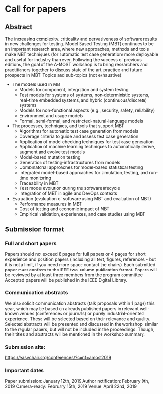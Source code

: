 # Call for papers
## Abstract
The increasing complexity, criticality and pervasiveness of software results in new challenges for testing. Model Based Testing (MBT) continues to be an important research area, where new approaches, methods and tools make MBT techniques (for automatic test case generation) more deployable and useful for industry than ever. Following the success of previous editions, the goal of the A-MOST workshop is to bring researchers and practitioners together to discuss state of the art, practice and future prospects in MBT.
Topics and sub-topics (not exhaustive): 
* The models used in MBT
  * Models for component, integration and system testing
  * Test models for systems of systems, non-deterministic systems, real-time embedded systems, and hybrid (continuous/discrete) systems 
  *	Models for non-functional aspects (e.g., security, safety, reliability)
  *	Environment and usage models
  * Formal, semi-formal, and restricted-natural-language models
* The processes, techniques, and tools that support MBT
  *	Algorithms for automatic test case generation from models
  *	Coverage criteria to guide and assess test case generation
  *	Application of model checking techniques for test case generation
  *	Application of machine learning techniques to automatically derive, augment and evolve test models 
  *	Model-based mutation testing
  *	Generation of testing-infrastructures from models
  * Combinatorial approaches for model-based statistical testing
  * Integrated model-based approaches for simulation, testing, and run-time monitoring
  * Traceability in MBT 
  * Test model evolution during the software lifecycle
  * Integration of MBT in agile and DevOps contexts
* Evaluation (evaluation of software using MBT and evaluation of MBT)
  * Performance measures in MBT
  * Cost of testing and economic impact of MBT 
  * Empirical validation, experiences, and case studies using MBT 

## Submission format
### Full and short papers
Papers should not exceed 8 pages for full papers or 4 pages for short experience and position papers (including all text, figures, references - but it is not a limit, if you need more space contact the chairs). Each submitted paper must conform to the IEEE two-column publication format. Papers will be reviewed by at least three members from the program committee. Accepted papers will be published in the IEEE Digital Library.
### Communication abstracts
We also solicit communication abstracts (talk proposals within 1 page) this year, which may be based on already published papers in relevant well- known venues (conferences or journals) or purely industrial-oriented experience. These will be selected based on their relevance and quality. Selected abstracts will be presented and discussed in the workshop, similar to the regular papers, but will not be included in the proceedings. Though, their titles and abstracts will be mentioned in the workshop summary. 

### Submission site: 

https://easychair.org/conferences/?conf=amost2019

### Important dates
Paper submission: January 12th, 2019
Author notification: February 9th, 2019
Camera-ready: February 15th, 2019
Venue: April 22nd, 2019



